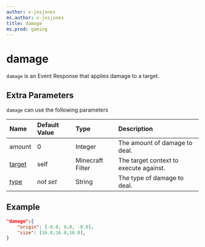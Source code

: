 ```yaml
---
author: v-josjones
ms.author: v-josjones
title: damage
ms.prod: gaming
---
```


# damage

`damage` is an Event Response that applies damage to a target.

## Extra Parameters

`damage` can use the following parameters

|Name |Default Value  |Type  |Description  |
|:----------|:----------|:----------|:----------|
|amount| 0| Integer|  The amount of damage to deal. |
|[target](../../../EntityReference/Examples/FilterList.md)| self| Minecraft Filter|  The target context to execute against. |
|[type](../../../EntityReference/Examples/Filters/has_damage.md#list-of-damage-types)|*not set* | String| The type of damage to deal. |

## Example

```json
"damage":{
    "origin": [-8.0, 0.0, -8.0],
    "size": [16.0,16.0,16.0],
}
```
